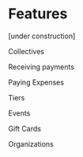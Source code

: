 # Features

\[under construction\]

Collectives

Receiving payments

Paying Expenses

Tiers

Events

Gift Cards

Organizations

